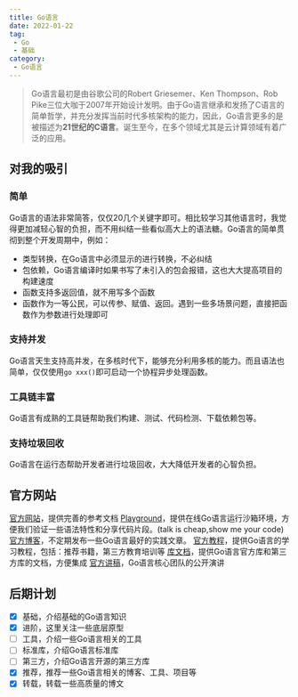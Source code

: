 ```yaml
---
title: Go语言
date: 2022-01-22
tag:
 - Go
 - 基础
category:
 - Go语言
---
```


> Go语言最初是由谷歌公司的Robert Griesemer、Ken Thompson、Rob Pike三位大咖于2007年开始设计发明。由于Go语言继承和发扬了C语言的简单哲学，并充分发挥当前时代多核架构的能力，因此，Go语言更多的是被描述为**21世纪的C语言**。诞生至今，在多个领域尤其是云计算领域有着广泛的应用。

## 对我的吸引

### 简单

Go语言的语法非常简答，仅仅20几个关键字即可。相比较学习其他语言时，我觉得更加减轻心智的负担，而不用纠结一些看似高大上的语法糖。Go语言的简单贯彻到整个开发周期中，例如：

- 类型转换，在Go语言中必须显示的进行转换，不必纠结
- 包依赖，Go语言编译时如果书写了未引入的包会报错，这也大大提高项目的构建速度
- 函数支持多返回值，就不用写多个函数
- 函数作为一等公民，可以传参、赋值、返回。遇到一些多场景问题，直接把函数作为参数进行处理即可

### 支持并发

Go语言天生支持高并发，在多核时代下，能够充分利用多核的能力。而且语法也简单，仅仅使用`go xxx()`即可启动一个协程异步处理函数。

### 工具链丰富

Go语言有成熟的工具链帮助我们构建、测试、代码检测、下载依赖包等。

### 支持垃圾回收

Go语言在运行态帮助开发者进行垃圾回收，大大降低开发者的心智负担。

## 官方网站

[官方网站](https://go.dev/)，提供完善的参考文档
[Playground](https://go.dev/play/)，提供在线Go语言运行沙箱环境，方便我们验证一些语法特性和分享代码片段。(talk is cheap,show me your code)
[官方博客](https://go.dev/blog/)，不定期发布一些Go语言最好的实践文章。
[官方教程](https://go.dev/learn/)，提供Go语言的学习教程，包括：推荐书籍，第三方教育培训等
[库文档](https://pkg.go.dev/)，提供Go语言官方库和第三方库的文档，方便集成
[官方讲稿](https://go.dev/talks/)，Go语言核心团队的公开演讲

## 后期计划

- [x] 基础，介绍基础的Go语言知识
- [x] 进阶，这里关注一些底层原型
- [ ] 工具，介绍一些Go语言相关的工具
- [ ] 标准库，介绍Go语言标准库
- [ ] 第三方，介绍Go语言开源的第三方库
- [x] 推荐，推荐一些Go语言相关的博客、工具、项目等
- [x] 转载，转载一些高质量的博文
